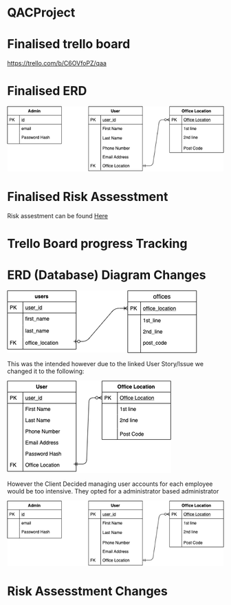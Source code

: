 # QACProject

# Finalised trello board

https://trello.com/b/C6OVfoPZ/qaa

# Finalised ERD

![](Documentation_rss/New_ERD.png)

# Finalised Risk Assesstment

Risk assestment can be found [Here](https://docs.google.com/spreadsheets/d/1e9dNWcu6ro9YcTkmCDNhyVzRHGwjEr3RxXqMkqxVKZE/edit?usp=sharing)

# Trello Board progress Tracking 


# ERD (Database) Diagram Changes

![](Documentation_rss/Old_ERD.png)

This was the intended however due to the linked User Story/Issue we changed it to the following:

![](Documentation_rss/ERD.png)

However the Client Decided managing user accounts for each employee would be too intensive. 
They opted for a administrator based administrator

![](Documentation_rss/New_ERD.png)

# Risk Assesstment Changes 